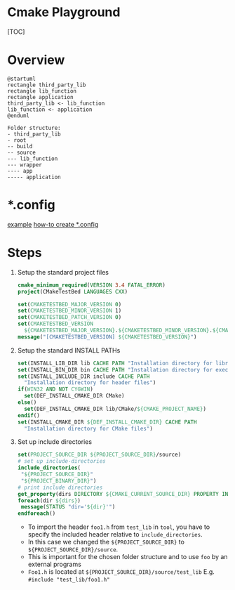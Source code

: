 Cmake Playground
====
[TOC]

# Overview

```puml
@startuml
rectangle third_party_lib
rectangle lib_function
rectangle application
third_party_lib <- lib_function
lib_function <- application
@enduml
```
```
Folder structure:
- third_party_lib
- root
-- build
-- source
--- lib_function
--- wrapper
---- app
----- application
```


# *.config
[example](https://github.com/roboception/rc_dynamics_api/blob/master/cmake/PROJECTConfig.cmake.in)
[how-to create *.config](https://gitlab.kitware.com/cmake/community/-/wikis/doc/tutorials/How-to-create-a-ProjectConfig.cmake-file)


# Steps
1. Setup the standard project files
    ```Cmake
    cmake_minimum_required(VERSION 3.4 FATAL_ERROR)
    project(CMakeTestBed LANGUAGES CXX)

    set(CMAKETESTBED_MAJOR_VERSION 0)
    set(CMAKETESTBED_MINOR_VERSION 1)
    set(CMAKETESTBED_PATCH_VERSION 0)
    set(CMAKETESTBED_VERSION
      ${CMAKETESTBED_MAJOR_VERSION}.${CMAKETESTBED_MINOR_VERSION}.${CMAKETESTBED_PATCH_VERSION})
    message("[CMAKETESTBED_VERSION] ${CMAKETESTBED_VERSION}")
    ```
2. Setup the standard INSTALL PATHs
    ```Cmake
    set(INSTALL_LIB_DIR lib CACHE PATH "Installation directory for libraries")
    set(INSTALL_BIN_DIR bin CACHE PATH "Installation directory for executables")
    set(INSTALL_INCLUDE_DIR include CACHE PATH
      "Installation directory for header files")
    if(WIN32 AND NOT CYGWIN)
      set(DEF_INSTALL_CMAKE_DIR CMake)
    else()
      set(DEF_INSTALL_CMAKE_DIR lib/CMake/${CMAKE_PROJECT_NAME})
    endif()
    set(INSTALL_CMAKE_DIR ${DEF_INSTALL_CMAKE_DIR} CACHE PATH
      "Installation directory for CMake files")
    ```
3. Set up include directories

    ```cmake
    set(PROJECT_SOURCE_DIR ${PROJECT_SOURCE_DIR}/source)
    # set up include-directories
    include_directories(
     "${PROJECT_SOURCE_DIR}"
     "${PROJECT_BINARY_DIR}")
    # print include directories
    get_property(dirs DIRECTORY ${CMAKE_CURRENT_SOURCE_DIR} PROPERTY INCLUDE_DIRECTORIES)
    foreach(dir ${dirs})
     message(STATUS "dir='${dir}'")
    endforeach()
    ```


    - To import the header ``foo1.h`` from ``test_lib`` in ``tool``, you have to specify the included header relative to ``include_directories``.
    - In this case we changed the ``${PROJECT_SOURCE_DIR}`` to ``${PROJECT_SOURCE_DIR}/source``.
    - This is important for the chosen folder structure and to use ``foo`` by an external programs
    - ``Foo1.h`` is located at ``${PROJECT_SOURCE_DIR}/source/test_lib``  E.g. ``#include "test_lib/foo1.h"``

